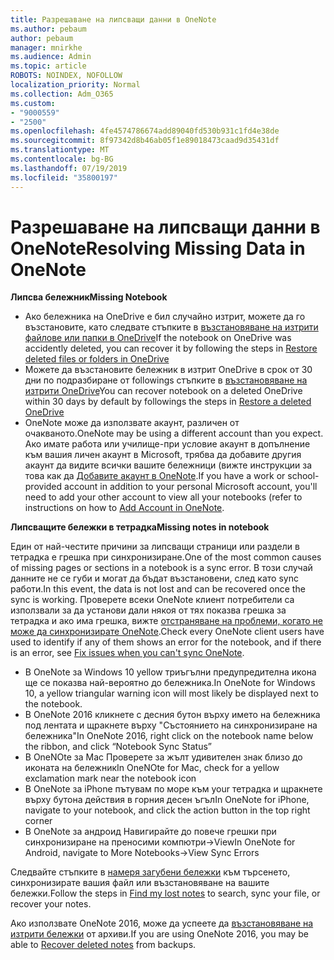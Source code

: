 ```yaml
---
title: Разрешаване на липсващи данни в OneNote
ms.author: pebaum
author: pebaum
manager: mnirkhe
ms.audience: Admin
ms.topic: article
ROBOTS: NOINDEX, NOFOLLOW
localization_priority: Normal
ms.collection: Adm_O365
ms.custom:
- "9000559"
- "2500"
ms.openlocfilehash: 4fe4574786674add89040fd530b931c1fd4e38de
ms.sourcegitcommit: 8f97342d8b46ab05f1e89018473caad9d35431df
ms.translationtype: MT
ms.contentlocale: bg-BG
ms.lasthandoff: 07/19/2019
ms.locfileid: "35800197"
---
```

# <a name="resolving-missing-data-in-onenote"></a><span data-ttu-id="98212-102">Разрешаване на липсващи данни в OneNote</span><span class="sxs-lookup"><span data-stu-id="98212-102">Resolving Missing Data in OneNote</span></span>

<span data-ttu-id="98212-103">**Липсва бележник**</span><span class="sxs-lookup"><span data-stu-id="98212-103">**Missing Notebook**</span></span>

- <span data-ttu-id="98212-104">Ако бележника на OneDrive е бил случайно изтрит, можете да го възстановите, като следвате стъпките в [възстановяване на изтрити файлове или папки в OneDrive](https://support.office.com/article/949ada80-0026-4db3-a953-c99083e6a84f)</span><span class="sxs-lookup"><span data-stu-id="98212-104">If the notebook on OneDrive was accidently deleted, you can recover it by following the steps in [Restore deleted files or folders in OneDrive](https://support.office.com/article/949ada80-0026-4db3-a953-c99083e6a84f)</span></span>
- <span data-ttu-id="98212-105">Можете да възстановите бележник в изтрит OneDrive в срок от 30 дни по подразбиране от followings стъпките в [възстановяване на изтрити OneDrive](https://docs.microsoft.com/onedrive/restore-deleted-onedrive)</span><span class="sxs-lookup"><span data-stu-id="98212-105">You can recover notebook on a deleted OneDrive within 30 days by default by followings the steps in [Restore a deleted OneDrive](https://docs.microsoft.com/onedrive/restore-deleted-onedrive)</span></span>
- <span data-ttu-id="98212-106">OneNote може да използвате акаунт, различен от очакваното.</span><span class="sxs-lookup"><span data-stu-id="98212-106">OneNote may be using a different account than you expect.</span></span> <span data-ttu-id="98212-107">Ако имате работа или училище-при условие акаунт в допълнение към вашия личен акаунт в Microsoft, трябва да добавите другия акаунт да видите всички вашите бележници (вижте инструкции за това как да [Добавите акаунт в OneNote](https://support.office.com/article/5afff855-54ee-47e4-a773-db048d4ac299).</span><span class="sxs-lookup"><span data-stu-id="98212-107">If you have a work or school-provided account in addition to your personal Microsoft account, you'll need to add your other account to view all your notebooks (refer to instructions on how to [Add Account in OneNote](https://support.office.com/article/5afff855-54ee-47e4-a773-db048d4ac299).</span></span>

<span data-ttu-id="98212-108">**Липсващите бележки в тетрадка**</span><span class="sxs-lookup"><span data-stu-id="98212-108">**Missing notes in notebook**</span></span>

<span data-ttu-id="98212-109">Един от най-честите причини за липсващи страници или раздели в тетрадка е грешка при синхронизиране.</span><span class="sxs-lookup"><span data-stu-id="98212-109">One of the most common causes of missing pages or sections in a notebook is a sync error.</span></span> <span data-ttu-id="98212-110">В този случай данните не се губи и могат да бъдат възстановени, след като sync работи.</span><span class="sxs-lookup"><span data-stu-id="98212-110">In this event, the data is not lost and can be recovered once the sync is working.</span></span> <span data-ttu-id="98212-111">Проверете всеки OneNote клиент потребители са използвали за да установи дали някоя от тях показва грешка за тетрадка и ако има грешка, вижте [отстраняване на проблеми, когато не може да синхронизирате OneNote](https://support.office.com/article/299495ef-66d1-448f-90c1-b785a6968d45).</span><span class="sxs-lookup"><span data-stu-id="98212-111">Check every OneNote client users have used to identify if any of them shows an error for the notebook, and if there is an error, see [Fix issues when you can't sync OneNote](https://support.office.com/article/299495ef-66d1-448f-90c1-b785a6968d45).</span></span>

- <span data-ttu-id="98212-112">В OneNote за Windows 10 yellow триъгълни предупредителна икона ще се показва най-вероятно до бележника.</span><span class="sxs-lookup"><span data-stu-id="98212-112">In OneNote for Windows 10, a yellow triangular warning icon will most likely be displayed next to the notebook.</span></span>
- <span data-ttu-id="98212-113">В OneNote 2016 кликнете с десния бутон върху името на бележника под лентата и щракнете върху "Състоянието на синхронизиране на бележника"</span><span class="sxs-lookup"><span data-stu-id="98212-113">In OneNote 2016, right click on the notebook name below the ribbon, and click “Notebook Sync Status”</span></span>
- <span data-ttu-id="98212-114">В OneNOte за Mac Проверете за жълт удивителен знак близо до иконата на бележник</span><span class="sxs-lookup"><span data-stu-id="98212-114">In OneNOte for Mac, check for a yellow exclamation mark near the notebook icon</span></span>
- <span data-ttu-id="98212-115">В OneNote за iPhone пътувам по море към your тетрадка и щракнете върху бутона действия в горния десен ъгъл</span><span class="sxs-lookup"><span data-stu-id="98212-115">In OneNote for iPhone, navigate to your notebook, and click the action button in the top right corner</span></span>
- <span data-ttu-id="98212-116">В OneNote за андроид Навигирайте до повече грешки при синхронизиране на преносими компютри->View</span><span class="sxs-lookup"><span data-stu-id="98212-116">In OneNote for Android, navigate to More Notebooks->View Sync Errors</span></span>

<span data-ttu-id="98212-117">Следвайте стъпките в [намеря загубени бележки](https://support.office.com/article/32cb2bd7-afe7-44d2-a711-398a88421287) към търсенето, синхронизирате вашия файл или възстановяване на вашите бележки.</span><span class="sxs-lookup"><span data-stu-id="98212-117">Follow the steps in [Find my lost notes](https://support.office.com/article/32cb2bd7-afe7-44d2-a711-398a88421287) to search, sync your file, or recover your notes.</span></span>

<span data-ttu-id="98212-118">Ако използвате OneNote 2016, може да успеете да [възстановяване на изтрити бележки](https://support.office.com/article/32ed1036-74fd-4c21-bc28-033a486e6b14) от архиви.</span><span class="sxs-lookup"><span data-stu-id="98212-118">If you are using OneNote 2016, you may be able to [Recover deleted notes](https://support.office.com/article/32ed1036-74fd-4c21-bc28-033a486e6b14) from backups.</span></span>